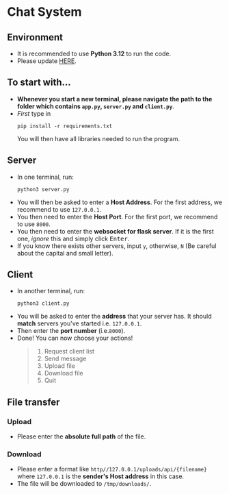 # Chat System
## Environment
- It is recommended to use **Python 3.12** to run the code.
- Please update [HERE](https://www.python.org/).
## To start with...
- **Whenever you start a new terminal, please navigate the path to the folder which contains `app.py`, `server.py` and `client.py`**.
- *First* type in
    ```
    pip install -r requirements.txt
    ```
    You will then have all libraries needed to run the program.
## Server
- In one terminal, run:
    ```
    python3 server.py
    ```
- You will then be asked to enter a **Host Address**. For the first address, we recommend to use `127.0.0.1`.
- You then need to enter the **Host Port**. For the first port, we recommend to use `8000`.
- You then need to enter the **websocket for flask server**. If it is the first one, *ignore* this and simply click <kbd>Enter</kbd>.
- If you know there exists other servers, input `y`, otherwise, `N` (Be careful about the capital and small letter).
## Client
- In another terminal, run:
    ```
    python3 client.py
    ```
- You will be asked to enter the **address** that your server has. It should **match** servers you've started i.e. `127.0.0.1`.
- Then enter the **port number** (i.e.`8000`).
- Done! You can now choose your actions!
    > 1. Request client list
    > 2. Send message
    > 3. Upload file
    > 4. Download file
    > 5. Quit

## File transfer
### Upload
- Please enter the **absolute full path** of the file.
### Download
- Please enter a format like `http//127.0.0.1/uploads/api/{filename}` where `127.0.0.1` is the **sender's Host address** in this case.
- The file will be downloaded to `/tmp/downloads/`.